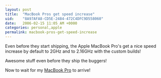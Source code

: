 ```yaml
---
layout: post
title:  "MacBook Pros get speed increase"
uid:	"8A97AFA8-CD5E-2484-472C4DFC9D558060"
date:   2006-02-15 11:05 AM +0000
categories: personal,apple
permalink: macbook-pros-get-speed-increase
---
```

Even before they start shipping, the Apple MacBook Pro's get a nice speed increase by default to 2GHz and to 2.16GHz with the custom builds!

Awesome stuff even before they ship the buggers!

Now to wait for my <a href="http://www.apple.com/macbookpro/">MacBook Pro</a> to arrive!